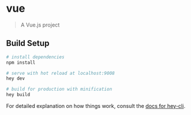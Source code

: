 # vue

> A Vue.js project

## Build Setup

``` bash
# install dependencies
npm install

# serve with hot reload at localhost:9008
hey dev

# build for production with minification
hey build
```

For detailed explanation on how things work, consult the [docs for hey-cli](https://github.com/heyui/hey-cli).
